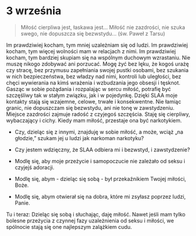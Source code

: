 
# 3 września

> Miłość cierpliwa jest, łaskawa jest...
> Miłość nie zazdrości, nie szuka swego, nie dopuszcza się bezwstydu... (św. Paweł z Tarsu)

Im prawdziwiej kocham, tym mniej uzależniam się od ludzi. Im prawdziwiej kocham, tym więcej wolności mam w relacjach z nimi. Im prawdziwiej kocham, tym bardziej skupiam się na wspólnym duchowym wzrastaniu. Nie muszę nikogo zdobywać ani porzucać. Mogę żyć bez lęku, że kogoś urażę czy stracę, bez przymusu zapełniania swojej pustki osobami, bez szukania w nich bezpieczeństwa, bez władzy nad nimi, kontroli lub uległości, bez chęci wywierania na kimś wrażenia i wzbudzania jego obsesji i tęsknot. Gasząc w sobie pożądania i rozpalając w sercu miłość, potrafię być szczęśliwy tak w stałym związku, jak i w pojedynkę. Dzięki SLAA moje kontakty stają się wzajemne, celowe, trwałe i konsekwentne. Nie łamiąc granic, nie dopuszczam się bezwstydu, ani nie tonę w zawstydzeniu. Miejsce zazdrości zajmuje radość z czyjegoś szczęścia. Staję się cierpliwy, wybaczający i cichy. Kiedy mam miłość, przestaje ona być narkotykiem.

- Czy, dzieląc się z innymi, znajduję w sobie miłość, a może, wciąż „na głodzie,” szukam jej u ludzi jak narkoman narkotyku?
- Czy jestem wdzięczny, że SLAA odbiera mi i bezwstyd, i zawstydzenie?

- Modlę się, aby moje przeżycie i samopoczucie nie zależało od seksu i czyjejś adoracji.
- Modlę się, abym - dzieląc się sobą - był przekaźnikiem Twojej miłości, Boże.
- Modlę się, abym otwierał się na dobra, które mi zsyłasz poprzez ludzi, Panie.

Tu i teraz: Dzieląc się sobą i słuchając, daję miłość. Nawet jeśli mam tylko bolesne przeżycia z czynnej fazy uzależnienia od seksu i miłości, we spólnocie stają się one najlepszym zalążkiem cudu.
